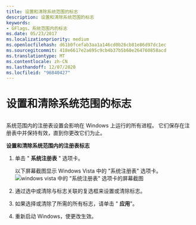 ```yaml
---
title: 设置和清除系统范围的标志
description: 设置和清除系统范围的标志
keywords:
- GFlags，系统范围内的标志
ms.date: 05/23/2017
ms.localizationpriority: medium
ms.openlocfilehash: d61b0fcefab3aa1a146cd0b26cb81e86d97dc1ec
ms.sourcegitcommit: 418e6617e2a695c9cb4b37b5b60e264760858acd
ms.translationtype: MT
ms.contentlocale: zh-CN
ms.lasthandoff: 12/07/2020
ms.locfileid: "96840427"
---
```

# <a name="setting-and-clearing-system-wide-flags"></a>设置和清除系统范围的标志


## <span id="ddk_setting_and_clearing_system_wide_flags_dtools"></span><span id="DDK_SETTING_AND_CLEARING_SYSTEM_WIDE_FLAGS_DTOOLS"></span>


系统范围内的注册表设置会影响在 Windows 上运行的所有进程。 它们保存在注册表中并保持有效，直到你更改它们为止。

**设置和清除系统范围内的注册表标志**

1.  单击 " **系统注册表** " 选项卡。

    以下屏幕截图显示 Windows Vista 中的 "系统注册表" 选项卡。![windows vista 中的 "系统注册表" 选项卡的屏幕截图](images/gflags-registry.png)

2.  通过选中或清除与标志关联的复选框来设置或清除标志。

3.  如果选择或清除了所需的所有标志，请单击 " **应用**"。

4.  重新启动 Windows，使更改生效。

 

 





